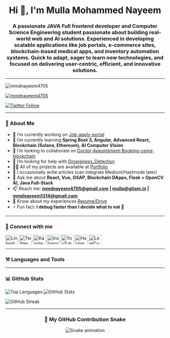 <h1 align="center">Hi 👋, I'm Mulla Mohammed Nayeem</h1>
<h3 align="center">
A passionate JAVA Full frontend developer and Computer Science Engineering student passionate about building real-world web and AI solutions. 
Experienced in developing scalable applications like job portals, e-commerce sites, blockchain-based medical apps, and inventory automation systems. 
Quick to adapt, eager to learn new technologies, and focused on delivering user-centric, efficient, and innovative solutions.
</h3>

---

<p align="left"> 
  <img src="https://komarev.com/ghpvc/?username=mmdnayeem4705&label=Profile%20views&color=0e75b6&style=flat" alt="mmdnayeem4705" /> 
</p>

<p align="left"> 
  <a href="https://github.com/ryo-ma/github-profile-trophy">
    <img src="https://github-profile-trophy.vercel.app/?username=mmdnayeem4705" alt="mmdnayeem4705" />
  </a> 
</p>

<p align="left"> 
  <a href="https://twitter.com/m_md_nayeem1314" target="blank">
    <img src="https://img.shields.io/twitter/follow/m_md_nayeem1314?logo=twitter&style=for-the-badge" alt="Twitter Follow" />
  </a> 
</p>

---

### 🌟 About Me
- 🔭 I’m currently working on [Job-apply-portal](https://github.com/mmdnayeem4705/Job-apply-portal)  
- 🌱 I’m currently learning **Spring Boot 3, Angular, Advanced React, Blockchain (Solana, Ethereum), AI Computer Vision**  
- 👯 I’m looking to collaborate on [Doctor-Appointment-Booking-using-blockchain](https://github.com/mmdnayeem4705/Doctor-Appointment-Booking-using-blockchain)  
- 🤝 I’m looking for help with [Drowsiness_Detection](https://github.com/mmdnayeem4705/Drowsiness_Detection)  
- 👨‍💻 All of my projects are available at [Portfolio](https://portfolio-tau-lake-16.vercel.app/)  
- 📝 I occasionally write articles (can integrate Medium/Hashnode later)  
- 💬 Ask me about **React, Vue, GSAP, Blockchain DApps, Flask + OpenCV AI, Java Full-Stack**  
- 📫 Reach me: **mmdnayeem4705@gmail.com | mulla@gitam.in | mmdnayeem1314@gmail.com**  
- 📄 Know about my experiences [Resume/Drive](https://drive.google.com/drive/u/0/folders/1PrasrSekMe2_Icvw6tuyyKw5AQHBD6h7)  
- ⚡ Fun fact: **I debug faster than I decide what to eat 🍕**  

---

### 🤝 Connect with me
<p align="left">
<a href="https://www.linkedin.com/in/mulla-mohammed-nayeem-09b33a361/" target="blank">
  <img align="center" src="https://raw.githubusercontent.com/rahuldkjain/github-profile-readme-generator/master/src/images/icons/Social/linked-in-alt.svg" alt="LinkedIn" height="30" width="40" />
</a>
<a href="https://twitter.com/m_md_nayeem1314" target="blank">
  <img align="center" src="https://raw.githubusercontent.com/rahuldkjain/github-profile-readme-generator/master/src/images/icons/Social/twitter.svg" alt="Twitter" height="30" width="40" />
</a>
<a href="https://kaggle.com/mullamohammednayeem" target="blank">
  <img align="center" src="https://raw.githubusercontent.com/rahuldkjain/github-profile-readme-generator/master/src/images/icons/Social/kaggle.svg" alt="Kaggle" height="30" width="40" />
</a>
<a href="https://instagram.com/m_md_nayeem" target="blank">
  <img align="center" src="https://raw.githubusercontent.com/rahuldkjain/github-profile-readme-generator/master/src/images/icons/Social/instagram.svg" alt="Instagram" height="30" width="40" />
</a>
<a href="https://www.youtube.com/c/ui meeyan" target="blank">
  <img align="center" src="https://raw.githubusercontent.com/rahuldkjain/github-profile-readme-generator/master/src/images/icons/Social/youtube.svg" alt="YouTube" height="30" width="40" />
</a>
<a href="https://www.hackerrank.com/mmdnayeem4705" target="blank">
  <img align="center" src="https://raw.githubusercontent.com/rahuldkjain/github-profile-readme-generator/master/src/images/icons/Social/hackerrank.svg" alt="HackerRank" height="30" width="40" />
</a>
<a href="https://www.leetcode.com/mulla_mohammed_nayeem" target="blank">
  <img align="center" src="https://raw.githubusercontent.com/rahuldkjain/github-profile-readme-generator/master/src/images/icons/Social/leet-code.svg" alt="LeetCode" height="30" width="40" />
</a>
</p>

---

### ⚒️ Languages and Tools
<p align="left"> 
<!-- Add your tech stack badges/logos here if needed -->
</p>

---

### 📊 GitHub Stats
<p>
  <img align="left" src="https://github-readme-stats.vercel.app/api/top-langs?username=mmdnayeem4705&show_icons=true&locale=en&layout=compact" alt="Top Languages" />
</p>

<p>
  <img align="center" src="https://github-readme-stats.vercel.app/api?username=mmdnayeem4705&show_icons=true&locale=en" alt="GitHub Stats" />
</p>

<p>
  <img align="center" src="https://github-readme-streak-stats.herokuapp.com/?user=mmdnayeem4705&" alt="GitHub Streak" />
</p>

---

<h3 align="center">🐍 My GitHub Contribution Snake</h3>
<p align="center"> 
  <img src="https://raw.githubusercontent.com/mmdnayeem4705/mmdnayeem4705/output/github-snake.svg" alt="Snake animation" />
</p>
